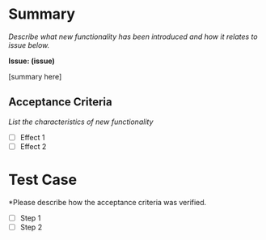 # Summary
*Describe what new functionality has been introduced and how it relates to issue below.*

**Issue: (issue)**

[summary here]

## Acceptance Criteria
*List the characteristics of new functionality*

- [ ] Effect 1
- [ ] Effect 2

# Test Case
*Please describe how the acceptance criteria was verified.
- [ ] Step 1
- [ ] Step 2
